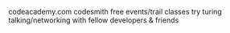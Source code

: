 codeacademy.com
codesmith free events/trail classes
try turing
talking/networking with fellow developers & friends